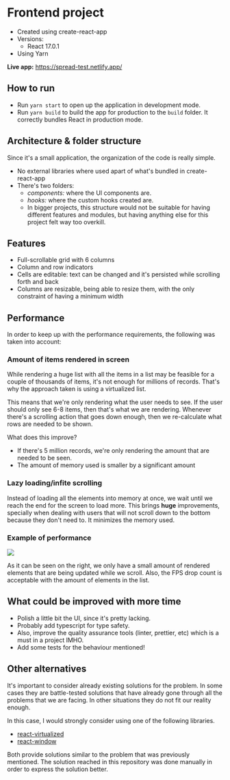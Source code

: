 # Frontend project

- Created using create-react-app
- Versions:
  - React 17.0.1
- Using Yarn

**Live app:** https://spread-test.netlify.app/

## How to run

- Run `yarn start` to open up the application in development mode.
- Run `yarn build` to build the app for production to the `build` folder. It correctly bundles React in production mode.

## Architecture & folder structure

Since it's a small application, the organization of the code is really simple.

- No external libraries where used apart of what's bundled in create-react-app
- There's two folders:
  - _components:_ where the UI components are.
  - _hooks:_ where the custom hooks created are.
  - In bigger projects, this structure would not be suitable for having different features and modules, but having anything else for this project felt way too overkill.

## Features

- Full-scrollable grid with 6 columns
- Column and row indicators
- Cells are editable: text can be changed and it's persisted while scrolling forth and back
- Columns are resizable, being able to resize them, with the only constraint of having a minimum width

## Performance

In order to keep up with the performance requirements, the following was taken into account:

### Amount of items rendered in screen

While rendering a huge list with all the items in a list may be feasible for a couple of thousands of items, it's not enough for millions of records. That's why the approach taken is using a virtualized list.

This means that we're only rendering what the user needs to see. If the user should only see 6-8 items, then that's what we are rendering. Whenever there's a scrolling action that goes down enough, then we re-calculate what rows are needed to be shown.

What does this improve?

- If there's 5 million records, we're only rendering the amount that are needed to be seen.
- The amount of memory used is smaller by a significant amount

### Lazy loading/infite scrolling

Instead of loading all the elements into memory at once, we wait until we reach the end for the screen to load more. This brings **huge** improvements, specially when dealing with users that will not scroll down to the bottom because they don't need to. It minimizes the memory used.

### Example of performance

![](./files/fakexcel-demo.gif)

As it can be seen on the right, we only have a small amount of rendered elements that are being updated while we scroll. Also, the FPS drop count is acceptable with the amount of elements in the list.

## What could be improved with more time

- Polish a little bit the UI, since it's pretty lacking.
- Probably add typescript for type safety.
- Also, improve the quality assurance tools (linter, prettier, etc) which is a must in a project IMHO.
- Add some tests for the behaviour mentioned!

## Other alternatives

It's important to consider already existing solutions for the problem. In some cases they are battle-tested solutions that have already gone through all the problems that we are facing. In other situations they do not fit our reality enough.

In this case, I would strongly consider using one of the following libraries.

- [react-virtualized](https://github.com/bvaughn/react-virtualized)
- [react-window](https://github.com/bvaughn/react-window)

Both provide solutions similar to the problem that was previously mentioned. The solution reached in this repository was done manually in order to express the solution better.
